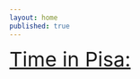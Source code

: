 ```yaml
---
layout: home
published: true
---
```

<a href="https://time.is/Pisa" id="time_is_link" rel="nofollow" style="font-size:36px">Time in Pisa:</a>
<span id="Pisa_z723" style="font-size:36px"></span>
<script src="//widget.time.is/t.js"></script>
<script>
time_is_widget.init({Pisa_z723:{}});
</script>
